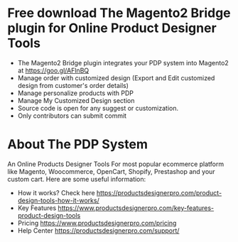 # Free download The Magento2 Bridge plugin for Online Product Designer Tools
- The Magento2 Bridge plugin integrates your PDP system into Magento2 at https://goo.gl/AFlnBQ
- Manage order with customized design (Export and Edit customized design from customer's order details)
- Manage personalize products with PDP
- Manage My Customized Design section
- Source code is open for any suggest or customization.
- Only contributors can submit commit 

# About The PDP System
An Online Products Designer Tools For most popular ecommerce platform like Magento, Woocommerce, OpenCart, Shopify, Prestashop and  your custom cart. Here are some useful information:
- How it works? Check here https://productsdesignerpro.com/product-design-tools-how-it-works/
- Key Features  https://www.productsdesignerpro.com/key-features-product-design-tools 
- Pricing https://www.productsdesignerpro.com/pricing 
- Help Center https://productsdesignerpro.com/support/


